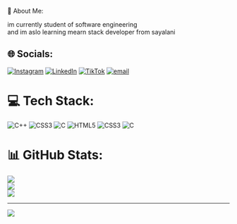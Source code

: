 💫 About Me:


im currently student of software engineering<br>and im aslo learning mearn stack developer from sayalani


## 🌐 Socials:
[![Instagram](https://img.shields.io/badge/Instagram-%23E4405F.svg?logo=Instagram&logoColor=white)](https://instagram.com/aadeel_rajpoot) [![LinkedIn](https://img.shields.io/badge/LinkedIn-%230077B5.svg?logo=linkedin&logoColor=white)](www.linkedin.com/in/muhammad-adeel-0b7924340) [![TikTok](https://img.shields.io/badge/TikTok-%23000000.svg?logo=TikTok&logoColor=white)](https://tiktok.com/@@aadeel_rajpoot) [![email](https://img.shields.io/badge/Email-D14836?logo=gmail&logoColor=white)](mailto:itxrajpoot3322@gmail.com) 

# 💻 Tech Stack:
![C++](https://img.shields.io/badge/c++-%2300599C.svg?style=for-the-badge&logo=c%2B%2B&logoColor=white) ![CSS3](https://img.shields.io/badge/css3-%231572B6.svg?style=for-the-badge&logo=css3&logoColor=white) ![C](https://img.shields.io/badge/c-%2300599C.svg?style=for-the-badge&logo=c&logoColor=white) ![HTML5](https://img.shields.io/badge/html5-%23E34F26.svg?style=for-the-badge&logo=html5&logoColor=white) ![CSS3](https://img.shields.io/badge/css3-%231572B6.svg?style=for-the-badge&logo=css3&logoColor=white) ![C](https://img.shields.io/badge/c-%2300599C.svg?style=for-the-badge&logo=c&logoColor=white)
# 📊 GitHub Stats:
![](https://github-readme-stats.vercel.app/api?username=adeel771&theme=highcontrast&hide_border=false&include_all_commits=false&count_private=false)<br/>
![](https://github-readme-streak-stats.herokuapp.com/?user=adeel771&theme=highcontrast&hide_border=false)<br/>
![](https://github-readme-stats.vercel.app/api/top-langs/?username=adeel771&theme=highcontrast&hide_border=false&include_all_commits=false&count_private=false&layout=compact)

---
[![](https://visitcount.itsvg.in/api?id=adeel771&icon=0&color=0)](https://visitcount.itsvg.in)

<!-- Proudly created with GPRM ( https://gprm.itsvg.in ) -->

